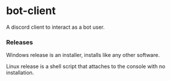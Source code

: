 # bot-client
A discord client to interact as a bot user.


### Releases

Windows release is an installer, installs like any other software.

Linux release is a shell script that attaches to the console with no installation.
